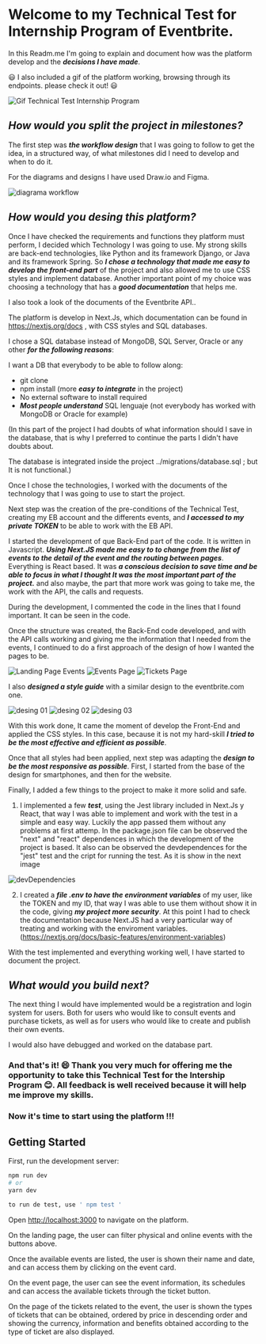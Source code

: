 # Welcome to my Technical Test for Internship Program of Eventbrite.

In this Readm.me I'm going to explain and document how was the platform develop and the ***decisions I have made***.

:smiley: I also included a gif of the platform working, browsing through its endpoints. please check it out! :smiley:

![Gif Technical Test Internship Program](https://user-images.githubusercontent.com/90139066/175532502-7a6f358f-2705-4037-985e-adb8605695d3.gif)

## ***How would you split the project in milestones?***

The first step was ***the workflow design*** that I was going to follow to get the idea, in a structured way, of what milestones did I need to develop and when to do it.

For the diagrams and designs I have used Draw.io and Figma. 

![diagrama workflow](https://user-images.githubusercontent.com/90139066/175532769-861eb0fb-74a0-415c-a76d-4fe74671a670.png)

## ***How would you desing this platform?***

Once I have checked the requirements and functions they platform must perform, I decided which Technology I was going to use. My strong skills are back-end technologies, like Python and its framework Django, or Java and its framework Spring. So ***I chose a technology that made me easy to develop the front-end part*** of the project and also allowed me to use CSS styles and implement database. Another important point of my choice was choosing a technology that has a ***good documentation*** that helps me.  

I also took a look of the documents of the Eventbrite API..

The platform is develop in Next.Js, which documentation can be found in https://nextjs.org/docs , with CSS styles and SQL databases.

I chose a SQL database instead of MongoDB, SQL Server, Oracle or any other ***for the following reasons***:

I want a DB that everybody to be able to follow along:
- git clone
- npm install (more ***easy to integrate*** in the project)
- No external software to install required
- ***Most people understand*** SQL lenguaje (not everybody has worked with MongoDB or Oracle for example)

(In this part of the project I had doubts of what information should I save in the database, that is why I preferred to continue the parts I didn't have doubts about.

The database is integrated inside the project ../migrations/database.sql ; but It is not functional.)

Once I chose the technologies, I worked with the documents of the technology that I was going to use to start the project. 

Next step was the creation of the pre-conditions of the Technical Test, creating my EB account and the differents events, and ***I accessed to my private TOKEN*** to be able to work with the EB API.

I started the development of que Back-End part of the code. It is written in Javascript. ***Using Next.JS made me easy to to change from the list of events to the detail of the event and the routing between pages***. Everything is React based. It was ***a conscious decision to save time and be able to focus in what I thought It was the most important part of the project.*** and also maybe, the part that more work was going to take me, the work with the API, the calls and requests. 

During the development, I commented the code in the lines that I found important. It can be seen in the code.  

Once the structure was created, the Back-End code developed, and with the API calls working and giving me the information that I needed from the events, I continued to do a first approach of the design of how I wanted the pages to be.  

![Landing Page Events](https://user-images.githubusercontent.com/90139066/175538853-a683800b-a645-40b1-ac2d-e6ae8b919570.png)
![Events Page](https://user-images.githubusercontent.com/90139066/175538874-fa6fd053-6e1f-4870-8d4c-4401c8cfe1e0.png)
![Tickets Page](https://user-images.githubusercontent.com/90139066/175538881-6ef73559-2519-489f-87cf-538285358b28.png)

I also ***designed a style guide*** with a similar design to the eventbrite.com one.

![desing 01](https://user-images.githubusercontent.com/90139066/175539103-421d80d7-ef42-40cd-95b7-6bd5ad68670a.png)
![desing 02](https://user-images.githubusercontent.com/90139066/175539115-b0cc1b5a-4341-4e80-b53e-6646d19e6a80.png)
![desing 03](https://user-images.githubusercontent.com/90139066/175539120-72a4230c-deff-4f8d-afe9-4db383d179bc.png)

With this work done, It came the moment of develop the Front-End and applied the CSS styles. In this case, because it is not my hard-skill ***I tried to be the most effective and efficient as possible***.

Once that all styles had been applied, next step was adapting the ***design to be the most responsive as possible***. First, I started from the base of the design for smartphones, and then for the website. 

Finally, I added a few things to the project to make it more solid and safe.

1) I implemented a few ***test***, using the Jest library included in Next.Js y React, that way I was able to implement and work with the test in a simple and easy way. Luckily the app passed them without any problems at first attemp. In the package.json file can be observed the "next" and "react" dependences in which the development of the project is based. It also can be observed the devdependences for the "jest" test and the cript for running the test. As it is show in the next image

![devDependencies](https://user-images.githubusercontent.com/90139066/175541465-c4510218-8877-44f7-aa7c-1f3bb6350bbd.png)

2) I created a ***file .env to have the environment variables*** of my user, like the TOKEN and my ID, that way I was able to use them without show it in the code, giving ***my project more security***. At this point I had to check the documentation  because Next.JS had a very particular way of treating and working with the enviroment variables. (https://nextjs.org/docs/basic-features/environment-variables)

With the test implemented and everything working well, I have started to document the project. 

## ***What would you build next?***

The next thing I would have implemented would be a registration and login system for users. Both for users who would like to consult events and purchase tickets, as well as for users who would like to create and publish their own events.

I would also have debugged and worked on the database part.

### And that's it! :smile: Thank you very much for offering me the opportunity to take this Technical Test for the Intership Program :blush:. All feedback is well received because it will help me improve my skills.

### **Now it's time to start using the platform !!!** 

## Getting Started

First, run the development server:

```bash
npm run dev
# or
yarn dev

to run de test, use ' npm test ' 
```
Open [http://localhost:3000](http://localhost:3000) to navigate on the platform. 

On the landing page, the user can filter physical and online events with the buttons above.

Once the available events are listed, the user is shown their name and date, and can access them by clicking on the event card.

On the event page, the user can see the event information, its schedules and can access the available tickets through the ticket button.

On the page of the tickets related to the event, the user is shown the types of tickets that can be obtained, ordered by price in descending order and showing the currency, information and benefits obtained according to the type of ticket are also displayed.

